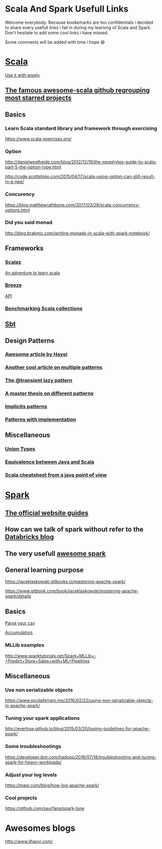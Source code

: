 # Scala And Spark Usefull Links
Welcome everybody. Because bookemarks are too confidentials i decided to share every usefull links i fall in during my learning of Scala and Spark. Don't hesitate to add some cool links i have missed.

Some comments will be added with time i hope :smile:

# [Scala](https://www.scala-lang.org/)
[Use it with wisely](http://www.scala-lang.org/api/current/#package)
## [The famous awesome-scala github regrouping most starred projects](https://github.com/lauris/awesome-scala)
## Basics
### Learn Scala standard library and framework through exercising
https://www.scala-exercises.org/
### Option
http://danielwestheide.com/blog/2012/12/19/the-neophytes-guide-to-scala-part-5-the-option-type.html

http://code.scottshipp.com/2015/04/17/scala-using-option-can-still-result-in-a-npe/
### Concurency
https://blog.matthewrathbone.com/2017/03/28/scala-concurrency-options.html
### Did you said monad
http://blog.brakmic.com/writing-monads-in-scala-with-spark-notebook/
## Frameworks
### [Scalaz](https://github.com/scalaz/scalaz)
[An adventure to learn scala](http://eed3si9n.com/learning-scalaz/index.html)
### [Breeze](https://github.com/scalanlp/breeze)
[API](http://www.scalanlp.org/api/breeze/#breeze.package)

### [Benchmarking Scala collections](http://www.lihaoyi.com/post/BenchmarkingScalaCollections.html)
## [Sbt](https://www.scala-sbt.org/)
## Design Patterns
### [Awesome article by Hayoi](http://www.lihaoyi.com/post/OldDesignPatternsinScala.html)
### [Another cool article on multiple patterns](https://pavelfatin.com/design-patterns-in-scala/)
### [The @transient lazy pattern](http://fdahms.com/2015/10/14/scala-and-the-transient-lazy-val-pattern/)
### [A master thesis on different patterns](https://www.scala-lang.org/old/sites/default/files/FrederikThesis.pdf)
### [Implicits patterns](http://www.lihaoyi.com/post/ImplicitDesignPatternsinScala.html)
### [Patterns with implementation](https://github.com/jfaerman/scala-patterns)
## Miscellaneous
### [Union Types](http://milessabin.com/blog/2011/06/09/scala-union-types-curry-howard/)
### [Equivalence between Java and Scala](http://rea.tech/java-to-scala-cheatsheet/)
### [Scala cheatsheet from a java point of view](https://mbonaci.github.io/scala/)
# [Spark](https://spark.apache.org/)
## [The official website guides](http://spark.apache.org/docs/latest/quick-start.html)
## How can we talk of spark without refer to the [Databricks blog](https://databricks.com/blog)
## The very usefull [awesome spark](https://github.com/awesome-spark/awesome-spark)
## General learning purpose
https://jaceklaskowski.gitbooks.io/mastering-apache-spark/

https://www.gitbook.com/book/jaceklaskowski/mastering-apache-spark/details

## Basics
[Parse your csv](http://carminedimascio.com/2015/02/apache-spark-convert-csv-to-rdd/)

[Accumulators](http://imranrashid.com/posts/Spark-Accumulators/)
### MLLib examples
http://www.sparktutorials.net/Spark+MLLib+-+Predict+Store+Sales+with+ML+Pipelines
## Miscellaneous
### Use non serializable objects
https://www.nicolaferraro.me/2016/02/22/using-non-serializable-objects-in-apache-spark/
### Tuning your spark applications
http://evertrue.github.io/blog/2015/03/20/tuning-guidelines-for-apache-spark/
### Some troubleshootings
https://developer.ibm.com/hadoop/2016/07/18/troubleshooting-and-tuning-spark-for-heavy-workloads/
### Adjust your log levels
https://mapr.com/blog/how-log-apache-spark/
### Cool projects
https://github.com/saurfang/spark-tsne

# Awesomes blogs
http://www.lihaoyi.com/
